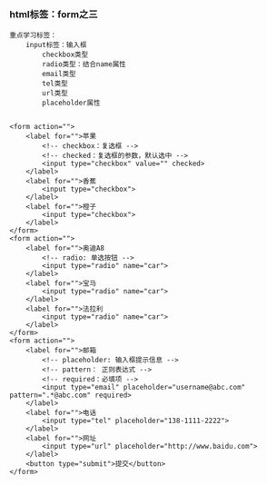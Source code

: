 ### html标签：form之三 ###

	重点学习标签：
		input标签：输入框
			checkbox类型
			radio类型：结合name属性
			email类型
			tel类型
			url类型
			placeholder属性


	<form action="">
        <label for="">苹果
            <!-- checkbox：复选框 -->
            <!-- checked：复选框的参数，默认选中 -->
            <input type="checkbox" value="" checked>
        </label>
        <label for="">香蕉
            <input type="checkbox">
        </label>
        <label for="">橙子
            <input type="checkbox">
        </label>
    </form>
    <form action="">
        <label for="">奥迪A8
            <!-- radio: 单选按钮 -->
            <input type="radio" name="car">
        </label>
        <label for="">宝马
            <input type="radio" name="car">
        </label>
        <label for="">法拉利
            <input type="radio" name="car">
        </label>
    </form>
    <form action="">
        <label for="">邮箱
            <!-- placeholder: 输入框提示信息 -->
            <!-- pattern： 正则表达式 -->
            <!-- required：必填项 -->
            <input type="email" placeholder="username@abc.com" pattern=".*@abc.com" required>
        </label>
        <label for="">电话
            <input type="tel" placeholder="138-1111-2222">
        </label>
        <label for="">网址
            <input type="url" placeholder="http://www.baidu.com">
        </label>
        <button type="submit">提交</button>
    </form>